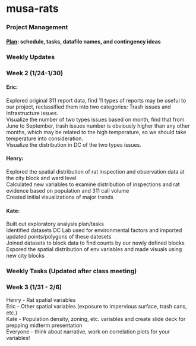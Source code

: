 # musa-rats

### Project Management
#### [Plan](https://docs.google.com/spreadsheets/d/1nGroyO_JdxYuPIOrizUDo5iwkxVdH8Emu9CW2ZeOraM/edit?usp=sharing): schedule, tasks, datafile names, and contingency ideas 

### Weekly Updates 
### Week 2 (1/24-1/30)
#### Eric: 
Explored original 311 report data, find 11 types of reports may be useful to our project, reclassified them into two categories: Trash issues and Infrastructure issues.<br>
Visualize the number of two types issues based on month, find that from June to September, trash issues number is obviously higher than any other months, which may be related to the high temperature, so we should take temperature into consideration.<br>
Visualize the distribution in DC of the two types issues.<br>


#### Henry:
Explored the spatial distribution of rat inspection and observation data at the city block and ward level<br>
Calculated new variables to examine distribution of inspections and rat evidence based on population and 311 call volume <br>
Created initial visualizations of major trends<br>

#### Kate: 
Built out exploratory analysis plan/tasks <br>
Identified datasets DC Lab used for environmental factors and imported updated points/polygons of these datesets <br>
Joined datasets to block data to find counts by our newly defined blocks <br>
Expored the spatial distribution of env variables and made visuals using new city blocks

### Weekly Tasks (Updated after class meeting)
### Week 3 (1/31 - 2/6)  
Henry - Rat spatial variables <br>
Eric - Other spatial variables (exposure to impervious surface, trash cans, etc.) <br>
Kate - Population density, zoning, etc. variables and create slide deck for prepping midterm presentation <br>
Everyone - think about narrative, work on correlation plots for your variables!

